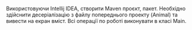 Використовуючи Intellij IDEA, створити Maven проєкт, пакет.
Необхідно здійснити десеріалізацію з файлу попереднього проекту (Animal) та вивести на екран вміст.
Всі операції по роботі виконувати в класі Main.